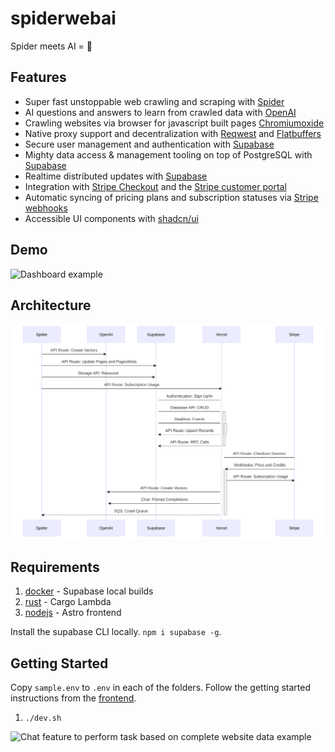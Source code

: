 # spiderwebai

Spider meets AI = 🦄

## Features

- Super fast unstoppable web crawling and scraping with [Spider](https://docs.rs/spider/latest/spider/)
- AI questions and answers to learn from crawled data with [OpenAI](https://openai.com/product)
- Crawling websites via browser for javascript built pages [Chromiumoxide](https://github.com/mattsse/chromiumoxide)
- Native proxy support and decentralization with [Reqwest](https://docs.rs/reqwest/latest/reqwest/) and [Flatbuffers](https://docs.rs/flatbuffers/latest/flatbuffers/)
- Secure user management and authentication with [Supabase](https://supabase.io/docs/guides/auth)
- Mighty data access & management tooling on top of PostgreSQL with [Supabase](https://supabase.io/docs/guides/database)
- Realtime distributed updates with [Supabase](https://supabase.io/docs/guides/realtime)
- Integration with [Stripe Checkout](https://stripe.com/docs/payments/checkout) and the [Stripe customer portal](https://stripe.com/docs/billing/subscriptions/customer-portal)
- Automatic syncing of pricing plans and subscription statuses via [Stripe webhooks](https://stripe.com/docs/webhooks)
- Accessible UI components with [shadcn/ui](https://ui.shadcn.com/)

## Demo

![Dashboard example](https://user-images.githubusercontent.com/8095978/270475687-b7449430-e5fa-4ce9-ae70-81bc10180c16.png)

## Architecture

![Architecture diagram](./frontend/public/architecture_diagram.svg)

## Requirements

1. [docker](https://docs.docker.com/engine/install/) - Supabase local builds
1. [rust](https://www.rust-lang.org/tools/install) - Cargo Lambda
1. [nodejs](https://nodejs.org/en/download) - Astro frontend

Install the supabase CLI locally. `npm i supabase -g`.

## Getting Started

Copy `sample.env` to `.env` in each of the folders.
Follow the getting started instructions from the [frontend](./frontend/README.md).

1. `./dev.sh`

![Chat feature to perform task based on complete website data example](https://user-images.githubusercontent.com/8095978/270475633-afb2853d-2317-41ba-bcc9-af203d9065a5.png)
